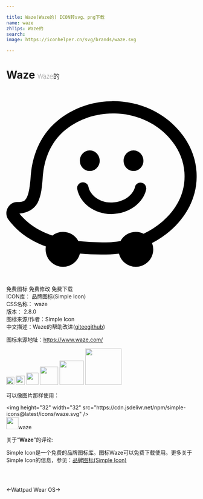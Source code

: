 ```yaml
---

title: Waze(Waze的) ICON转svg、png下载
name: waze
zhTips: Waze的
search: 
image: https://iconhelper.cn/svg/brands/waze.svg

---
```


# Waze  <small style="font-size: 60%;font-weight: 100">Waze的</small>

<div id="svg" class="svg-wrap">
<svg role="img" xmlns="http://www.w3.org/2000/svg" viewBox="0 0 24 24"><title>Waze icon</title><path d="M13.314 1.59c-.225.003-.45.013-.675.03-2.165.155-4.295.924-6.069 2.327-2.194 1.732-3.296 4.325-3.496 7.05h.002c-.093 1.22-.23 2.15-.469 2.63-.238.479-.42.638-1.24.639C.27 14.259-.4 15.612.266 16.482c1.248 1.657 2.902 2.705 4.72 3.364a2.198 2.198 0 00-.033.367 2.198 2.198 0 002.2 2.197 2.198 2.198 0 002.128-1.668c1.307.12 2.607.14 3.824.1.364-.012.73-.045 1.094-.092a2.198 2.198 0 002.127 1.66 2.198 2.198 0 002.2-2.197 2.198 2.198 0 00-.151-.797 12.155 12.155 0 002.303-1.549c2.094-1.807 3.511-4.399 3.302-7.404-.112-1.723-.761-3.298-1.748-4.608-2.143-2.86-5.53-4.309-8.918-4.265zm.366 1.54c.312.008.623.027.933.063 2.48.288 4.842 1.496 6.4 3.577v.001c.829 1.1 1.355 2.386 1.446 3.792v.003c.173 2.477-.965 4.583-2.777 6.147a10.66 10.66 0 01-2.375 1.535 2.198 2.198 0 00-.98-.234 2.198 2.198 0 00-1.934 1.158 9.894 9.894 0 01-1.338.146 27.323 27.323 0 01-3.971-.148 2.198 2.198 0 00-1.932-1.156 2.198 2.198 0 00-1.347.463c-1.626-.553-3.078-1.422-4.155-2.762 1.052-.096 1.916-.6 2.319-1.408.443-.889.53-1.947.625-3.198v-.002c.175-2.391 1.11-4.536 2.92-5.964h.002c1.77-1.402 3.978-2.061 6.164-2.012zm-3.157 4.638c-.688 0-1.252.579-1.252 1.298 0 .72.564 1.297 1.252 1.297.689 0 1.252-.577 1.252-1.297 0-.711-.563-1.298-1.252-1.298zm5.514 0c-.688 0-1.25.579-1.25 1.298-.008.72.554 1.297 1.25 1.297.688 0 1.252-.577 1.252-1.297 0-.711-.564-1.298-1.252-1.298zM9.641 11.78a.72.72 0 00-.588.32.692.692 0 00-.11.54c.345 1.783 2.175 3.129 4.264 3.129h.125c1.056-.032 2.026-.343 2.816-.922.767-.556 1.29-1.316 1.477-2.137a.746.746 0 00-.094-.547.69.69 0 00-.445-.32.714.714 0 00-.867.539c-.22.93-1.299 1.9-2.934 1.94-1.572.046-2.738-.986-2.926-1.956a.72.72 0 00-.718-.586Z"/></svg>
</div>
<detail full-name='waze'></detail>

<div class="detail-page">
<p>
<span><span class="badge-success badge">免费图标</span> <span class="badge-success badge">免费修改</span>  <span class="badge-success badge">免费下载</span> </span>
<br/>
<span>
ICON库：
<span class="badge-secondary badge">品牌图标(Simple Icon)</span> 
</span>
<br/>
<span>
CSS名称：
<span class="badge-secondary badge">waze</span> 
</span>

<br/>
<span>
版本：
<span class="badge-secondary badge">2.8.0</span> 
</span>
<br/>
<span>图标来源/作者：<span class="badge-light badge">Simple Icon</span></span> 
<br/>
<span class="zh-detail">中文描述：<span class="badge-primary badge">Waze的</span><span class="help-link"><span>帮助改进</span>(<a href="https://gitee.com/liuwave/icon-helper/edit/master/json/brands/waze.json" target="_blank" rel="noopener noreferrer">gitee</a><a href="https://github.com/liuwave/icon-helper/edit/master/json/brands/waze.json" target="_blank" rel="noopener noreferrer">github</a></span>)</span><br/>
</p>
</div><div class="description description alert alert-light"><p>图标来源地址：<a href="https://www.waze.com/" target="_blank" rel="noopener noreferrer">https://www.waze.com/</a></p></div>
<div class="alert alert-dark">
<img height="21" width="21" src="https://cdn.jsdelivr.net/npm/simple-icons@latest/icons/waze.svg" />
<img height="24" width="24" src="https://cdn.jsdelivr.net/npm/simple-icons@latest/icons/waze.svg" />
<img height="32" width="32" src="https://cdn.jsdelivr.net/npm/simple-icons@latest/icons/waze.svg" />
<img height="48" width="48" src="https://cdn.jsdelivr.net/npm/simple-icons@latest/icons/waze.svg" />
<img height="64" width="64" src="https://cdn.jsdelivr.net/npm/simple-icons@latest/icons/waze.svg" />
<img height="96" width="96" src="https://cdn.jsdelivr.net/npm/simple-icons@latest/icons/waze.svg" />

</div>
<div>
  <p>可以像图片那样使用：    
  </p>
  <div class="alert alert-primary" style="font-size: 14px">
    &lt;img height="32" width="32" src="https://cdn.jsdelivr.net/npm/simple-icons@latest/icons/waze.svg" /&gt;
    <copy-btn content='<img height="32" width="32" src="https://cdn.jsdelivr.net/npm/simple-icons@latest/icons/waze.svg" />'></copy-btn>
  </div>
  <div class="alert alert-secondary">
    <img height="32" width="32" src="https://cdn.jsdelivr.net/npm/simple-icons@latest/icons/waze.svg" />waze
    <copy-btn content="waze" btn-title="复制图标名称"></copy-btn>
  </div>
</div>
<div class="icon-detail__container">
<p>关于“<b>Waze</b>”的评论:</p>
</div>
<Vssue title="关于“Waze”的评论" />
<div><p>Simple Icon是一个免费的品牌图标库。图标Waze可以免费下载使用。更多关于  Simple Icon的信息，参见：<a target="_blank" href="https://iconhelper.cn/brands.html">品牌图标(Simple Icon)</a>
</p></div>


<div style="padding:2rem 0 " class="page-nav"><p class="inner"><span class="prev">←<router-link to="/icon/wattpad.html">Wattpad</router-link></span> <span class="next"><router-link to="/icon/wear-os.html">Wear OS</router-link>→</span></p></div>
